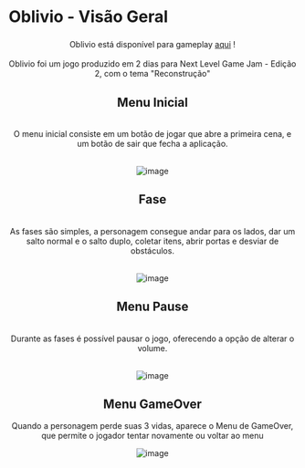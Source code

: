 # Oblivio - Visão Geral

###

<div align = center>
Oblivio está disponível para gameplay <a href="https://akemi-vek.itch.io/oblivio">aqui</a> !<br><br>
Oblivio foi um jogo produzido em 2 dias para Next Level Game Jam - Edição 2, com o tema "Reconstrução"


<h2>Menu Inicial</h2> <br>
O menu inicial consiste em um botão de jogar que abre a primeira cena, e um botão de sair que fecha a aplicação. <br><br>

![image](https://github.com/user-attachments/assets/6bf3ebd2-174e-4685-88f5-c034e258bf03)

###

<h2>Fase</h2> <br>
As fases são simples, a personagem consegue andar para os lados, dar um salto normal e o salto duplo, coletar itens, abrir portas e desviar de obstáculos.<br><br>

![image](https://github.com/user-attachments/assets/5ce102f2-527c-4f75-b4eb-95b2d6745420)

###

<h2>Menu Pause</h2> <br>
Durante as fases é possível pausar o jogo, oferecendo a opção de alterar o volume.<br><br>

![image](https://github.com/user-attachments/assets/6e69ebb7-a81c-4e57-a3b4-680ba1db2e3c)

###

<h2>Menu GameOver</h2>
Quando a personagem perde suas 3 vidas, aparece o Menu de GameOver, que permite o jogador tentar novamente ou voltar ao menu

![image](https://github.com/user-attachments/assets/07921e5b-2177-4cc7-9dd7-62d3f4ea1722)

</div>
